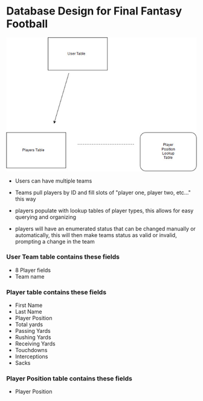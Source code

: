 # Database Design for Final Fantasy Football

![Screen Design](images/DatabaseDesign.jpg)

* Users can have multiple teams

* Teams pull players by ID and fill slots of "player one, player two, etc..." this way

* players populate with lookup tables of player types, this allows for easy querying and organizing

* players will have an enumerated status that can be changed manually or automatically, this will 
then make teams status as valid or invalid, prompting a change in the team

### User Team table contains these fields
* 8 Player fields
* Team name

### Player table contains these fields
* First Name
* Last Name
* Player Position
* Total yards
* Passing Yards
* Rushing Yards
* Receiving Yards
* Touchdowns
* Interceptions
* Sacks

### Player Position table contains these fields
* Player Position
